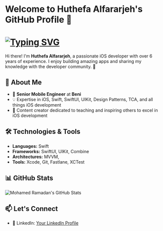 # Welcome to Huthefa Alfararjeh's GitHub Profile 👋
# <a href="#"><img src="https://readme-typing-svg.herokuapp.com?font=Fira+Code&size=35&duration=2000&pause=500&color=F75C7E&background=FFFFFF00&width=435&lines=Huthefa+Alfararjeh;Senior+Mobile+Engineer;SwiftUI+Expert" alt="Typing SVG"></a>

Hi there! I'm **Huthefa Alfararjeh**, a passionate iOS developer with over 6 years of experience. I enjoy building amazing apps and sharing my knowledge with the developer community. 🚀

## 🌟 About Me
- 💼 **Senior Mobile Engineer** at **Beni**
- 💡 Expertise in iOS, Swift, SwiftUI, UIKit, Design Patterns, TCA, and all things iOS development
- 🎥 Content creator dedicated to teaching and inspiring others to excel in iOS development

## 🛠️ Technologies & Tools
- **Languages:** Swift
- **Frameworks:** SwiftUI, UIKit, Combine
- **Architectures:** MVVM,
- **Tools:** Xcode, Git, Fastlane, XCTest

## 📊 GitHub Stats
![Mohamed Ramadan's GitHub Stats](https://github-readme-stats.vercel.app/api?abu-hasan98=ibnramadan&show_icons=true&theme=radical)

## 📫 Let's Connect
- 💼 LinkedIn: [Your LinkedIn Profile](https://www.linkedin.com/in/hfararjeh/)
